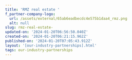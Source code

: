 ```yaml
---
title: 'RMZ real estate '
f_partner-company-logo:
  url: /assets/external/65ab6eadbecdc4e575b1daa4_rmz.png
  alt: null
slug: rmz-real-estate-
updated-on: '2024-01-20T06:56:50.040Z'
created-on: '2024-01-20T06:21:15.962Z'
published-on: '2024-01-20T07:05:43.912Z'
layout: '[our-industry-partnerships].html'
tags: our-industry-partnerships
---
```



